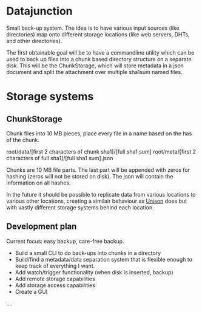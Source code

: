 Datajunction
============

Small back-up system. The idea is to have various input sources (like directories) map onto different storage locations (like web servers, DHTs, and other directories).

The first obtainable goal will be to have a commandline utility which can be used to back up files into a chunk based directory structure on a separate disk. This will be the ChunkStorage, which will store metadata in a json document and split the attachment over multiple sha1sum named files.

Storage systems
===============

ChunkStorage
------------
Chunk files into 10 MB pieces, place every file in a name based on the has of the chunk.

root/data/[first 2 characters of chunk sha1]/[full sha1 sum]
root/meta/[first 2 characters of full sha1]/[full sha1 sum].json

Chunks are 10 MB file parts. The last part will be appended with zeros for hashing (zeros will not be stored on disk).
The json will contain the information on all hashes.

In the future it should be possible to replicate data from various locations to various other locations, creating a similair behaviour as [Unison](http://www.cis.upenn.edu/~bcpierce/unison/) does but with vastly different storage systems behind each location.

Development plan
----------------
Current focus: easy backup, care-free backup.
- Build a small CLI to do back-ups into chunks in a directory
- Build/find a metadata/data separation system that is flexible enough to keep track of everything I want.
- Add watch/trigger functionality (when disk is inserted, backup)
- Add remote storage capabilities
- Add storage access capabilities
- Create a GUI

....


